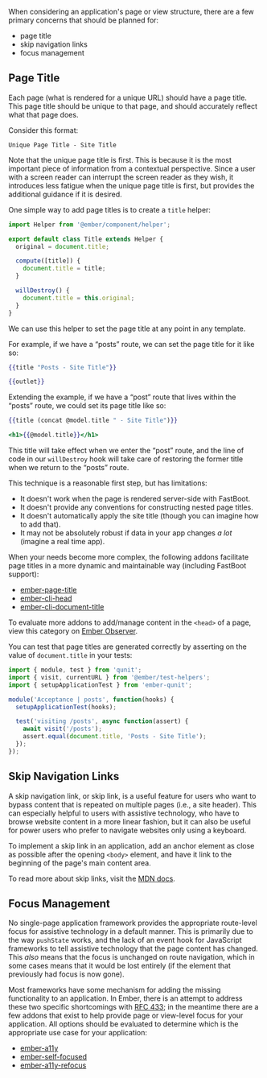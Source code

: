When considering an application's page or view structure, there are a few primary concerns that should be planned for: 

- page title
- skip navigation links
- focus management


## Page Title

Each page (what is rendered for a unique URL) should have a page title. This page title should be unique to that page, and should accurately reflect what that page does. 

Consider this format: 

`Unique Page Title - Site Title`

Note that the unique page title is first. This is because it is the most important piece of information from a contextual perspective. Since a user with a screen reader can interrupt the screen reader as they wish, it introduces less fatigue when the unique page title is first, but provides the additional guidance if it is desired. 

One simple way to add page titles is to create a `title` helper:

```javascript {data-filename=app/helpers/title.js}
import Helper from '@ember/component/helper';

export default class Title extends Helper {
  original = document.title;

  compute([title]) {
    document.title = title;
  }

  willDestroy() {
    document.title = this.original;
  }
}
```

We can use this helper to set the page title at any point in any template.

For example, if we have a “posts” route, we can set the page title for it like so:


```handlebars {data-filename=app/routes/posts.hbs}
{{title "Posts - Site Title"}}

{{outlet}}
```

Extending the example, if we have a “post” route that lives within the “posts” route, we could set its page title like so:

```handlebars {data-filename=app/routes/posts/post.hbs}
{{title (concat @model.title " - Site Title")}}

<h1>{{@model.title}}</h1>
```

This title will take effect when we enter the “post” route, and the line of code in our `willDestroy` hook will take care of restoring the former title when we return to the “posts” route.

This technique is a reasonable first step, but has limitations:

- It doesn't work when the page is rendered server-side with FastBoot.
- It doesn't provide any conventions for constructing nested page titles.
- It doesn't automatically apply the site title (though you can imagine how to add that).
- It may not be absolutely robust if data in your app changes *a lot* (imagine a real time app).

When your needs become more complex, the following addons facilitate page titles in a more dynamic and maintainable way (including FastBoot support):

- [ember-page-title](https://github.com/adopted-ember-addons/ember-page-title)
- [ember-cli-head](https://github.com/ronco/ember-cli-head)
- [ember-cli-document-title](https://github.com/kimroen/ember-cli-document-title)

To evaluate more addons to add/manage content in the `<head>` of a page, view this category on [Ember Observer](https://emberobserver.com/categories/header-content).

You can test that page titles are generated correctly by asserting on the value of `document.title` in your tests:

```javascript {data-filename=tests/acceptance/posts-test.js}
import { module, test } from 'qunit';
import { visit, currentURL } from '@ember/test-helpers';
import { setupApplicationTest } from 'ember-qunit';

module('Acceptance | posts', function(hooks) {
  setupApplicationTest(hooks);

  test('visiting /posts', async function(assert) {
    await visit('/posts');
    assert.equal(document.title, 'Posts - Site Title');
  });
});
```

## Skip Navigation Links

A skip navigation link, or skip link, is a useful feature for users who want to bypass content that is repeated on multiple pages (i.e., a site header). This can especially helpful to users with assistive technology, who have to browse website content in a more linear fashion, but it can also be useful for power users who prefer to navigate websites only using a keyboard. 

To implement a skip link in an application, add an anchor element as close as possible after the opening `<body>` element, and have it link to the beginning of the page's main content area. 

To read more about skip links, visit the [MDN docs](https://developer.mozilla.org/en-US/docs/Learn/Accessibility/HTML#Skip_links).


## Focus Management

No single-page application framework provides the appropriate route-level focus for assistive technology in a default manner. This is primarily due to the way `pushState` works, and the lack of an event hook for JavaScript frameworks to tell assistive technology that the page content has changed. This *also* means that the focus is unchanged on route navigation, which in some cases means that it would be lost entirely (if the element that previously had focus is now gone). 

Most frameworks have some mechanism for adding the missing functionality to an application. In Ember, there is an attempt to address these two specific shortcomings with [RFC 433](https://github.com/emberjs/rfcs/pull/433); in the meantime there are a few addons that exist to help provide page or view-level focus for your application. All options should be evaluated to determine which is the appropriate use case for your application:

- [ember-a11y](https://github.com/ember-a11y/ember-a11y) 
- [ember-self-focused](https://github.com/linkedin/self-focused/tree/master/packages/ember-self-focused) 
- [ember-a11y-refocus](https://github.com/MelSumner/ember-a11y-refocus)
